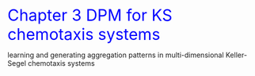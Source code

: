 <div>
<font color=Blue size=6>Chapter 3 DPM for KS chemotaxis systems</font> 
</div>


learning and generating aggregation
patterns in multi-dimensional Keller-Segel chemotaxis systems